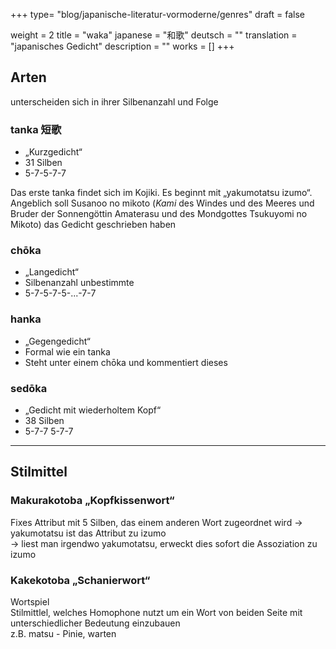 +++
type= "blog/japanische-literatur-vormoderne/genres"
draft = false

weight = 2
title = "waka"
japanese = "和歌"
deutsch = ""
translation = "japanisches Gedicht"
description = ""
works = []
+++

## Arten

unterscheiden sich in ihrer Silbenanzahl und Folge

### tanka 短歌

- „Kurzgedicht“
- 31 Silben
- 5-7-5-7-7

Das erste tanka findet sich im Kojiki. Es beginnt mit „yakumotatsu izumo“.  
Angeblich soll Susanoo no mikoto (<dfn title="Gottheit">Kami</dfn> des Windes und des Meeres und Bruder der Sonnengöttin Amaterasu und des Mondgottes Tsukuyomi no Mikoto) das Gedicht geschrieben haben

### chōka

- „Langedicht“
- Silbenanzahl unbestimmte
- 5-7-5-7-5-...-7-7

### hanka

- „Gegengedicht“
- Formal wie ein tanka
- Steht unter einem chōka und kommentiert dieses

### sedōka

- „Gedicht mit wiederholtem Kopf“
- 38 Silben
- 5-7-7 5-7-7

---

## Stilmittel

### Makurakotoba „Kopfkissenwort“

Fixes Attribut mit 5 Silben, das einem anderen Wort zugeordnet wird
-> yakumotatsu ist das Attribut zu izumo  
-> liest man irgendwo yakumotatsu, erweckt dies sofort die Assoziation zu izumo

### Kakekotoba „Schanierwort“

Wortspiel  
Stilmittlel, welches Homophone nutzt um ein Wort von beiden Seite mit unterschiedlicher Bedeutung einzubauen  
z.B. matsu - Pinie, warten
